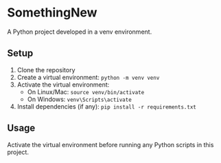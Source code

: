 # SomethingNew

A Python project developed in a venv environment.

## Setup

1. Clone the repository
2. Create a virtual environment: `python -m venv venv`
3. Activate the virtual environment:
   - On Linux/Mac: `source venv/bin/activate`
   - On Windows: `venv\Scripts\activate`
4. Install dependencies (if any): `pip install -r requirements.txt`

## Usage

Activate the virtual environment before running any Python scripts in this project.